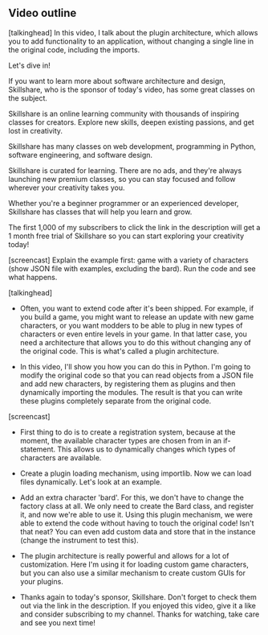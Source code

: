 ## Video outline

[talkinghead] In this video, I talk about the plugin architecture, which allows you to add functionality to an application, without changing a single line in the original code, including the imports.

Let's dive in!

If you want to learn more about software architecture and design, Skillshare, who is the sponsor of today's video, has some great classes on the subject.

Skillshare is an online learning community with thousands of inspiring classes for creators. Explore new skills, deepen existing passions, and get lost in creativity.

Skillshare has many classes on web development, programming in Python, software engineering, and software design.

Skillshare is curated for learning. There are no ads, and they're always launching new premium classes, so you can stay focused and follow wherever your creativity takes you.

Whether you're a beginner programmer or an experienced developer, Skillshare has classes that will help you learn and grow.

The first 1,000 of my subscribers to click the link in the description will get a 1 month free trial of Skillshare so you can start exploring your creativity today!

[screencast] Explain the example first: game with a variety of characters (show JSON file with examples, excluding the bard). Run the code and see what happens.

[talkinghead]

- Often, you want to extend code after it's been shipped. For example, if you build a game, you might want to release an update with new game characters, or you want modders to be able to plug in new types of characters or even entire levels in your game. In that latter case, you need a architecture that allows you to do this without changing any of the original code. This is what's called a plugin architecture.

- In this video, I'll show you how you can do this in Python. I'm going to modify the original code so that you can read objects from a JSON file and add new characters, by registering them as plugins and then dynamically importing the modules. The result is that you can write these plugins completely separate from the original code.

[screencast]

- First thing to do is to create a registration system, because at the moment, the available character types are chosen from in an if-statement. This allows us to dynamically changes which types of characters are available.

- Create a plugin loading mechanism, using importlib. Now we can load files dynamically. Let's look at an example.

- Add an extra character 'bard'. For this, we don't have to change the factory class at all. We only need to create the Bard class, and register it, and now we're able to use it. Using this plugin mechanism, we were able to extend the code without having to touch the original code! Isn't that neat? You can even add custom data and store that in the instance (change the instrument to test this).

- The plugin architecture is really powerful and allows for a lot of customization. Here I'm using it for loading custom game characters, but you can also use a similar mechanism to create custom GUIs for your plugins.

- Thanks again to today's sponsor, Skillshare. Don't forget to check them out via the link in the description. If you enjoyed this video, give it a like and consider subscribing to my channel. Thanks for watching, take care and see you next time!
